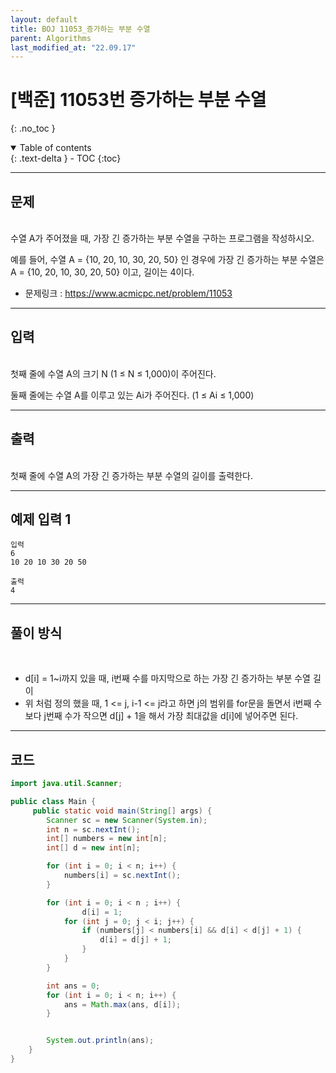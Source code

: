 ```yaml
---
layout: default
title: BOJ 11053_증가하는 부분 수열
parent: Algorithms
last_modified_at: "22.09.17"
---
```


# [백준] 11053번 증가하는 부분 수열
{: .no_toc }

<details open markdown="block">
  <summary>
    Table of contents
  </summary>
  {: .text-delta }
- TOC
{:toc}
</details>

---
## 문제
<br>
수열 A가 주어졌을 때, 가장 긴 증가하는 부분 수열을 구하는 프로그램을 작성하시오.

예를 들어, 수열 A = {10, 20, 10, 30, 20, 50} 인 경우에 가장 긴 증가하는 부분 수열은 A = {10, 20, 10, 30, 20, 50} 이고, 길이는 4이다.

- 문제링크 :
<a href="https://www.acmicpc.net/problem/11053">https://www.acmicpc.net/problem/11053
</a>

---
## 입력
<br>
첫째 줄에 수열 A의 크기 N (1 ≤ N ≤ 1,000)이 주어진다.

둘째 줄에는 수열 A를 이루고 있는 Ai가 주어진다. (1 ≤ Ai ≤ 1,000)


---
## 출력
<br>
첫째 줄에 수열 A의 가장 긴 증가하는 부분 수열의 길이를 출력한다.

---
## 예제 입력 1

```
입력
6
10 20 10 30 20 50

출력
4
```

---

## 풀이 방식
<br>

- d[i] = 1~i까지 있을 때, i번째 수를 마지막으로 하는 가장 긴 증가하는 부분 수열 길이
- 위 처럼 정의 했을 때, 1 <= j, i-1 <= j라고 하면 j의 범위를 for문을 돌면서 i번째 수보다 j번째 수가 작으면 d[j] + 1을 해서 가장 최대값을 d[i]에 넣어주면 된다. 

---

## 코드
```java
import java.util.Scanner;

public class Main {
     public static void main(String[] args) {
        Scanner sc = new Scanner(System.in);
        int n = sc.nextInt();
        int[] numbers = new int[n];
        int[] d = new int[n];

        for (int i = 0; i < n; i++) {
            numbers[i] = sc.nextInt();
        }

        for (int i = 0; i < n ; i++) {
                d[i] = 1;
            for (int j = 0; j < i; j++) {
                if (numbers[j] < numbers[i] && d[i] < d[j] + 1) {
                    d[i] = d[j] + 1;
                }
            }
        }

        int ans = 0;
        for (int i = 0; i < n; i++) {
            ans = Math.max(ans, d[i]);
        }


        System.out.println(ans);
    }
}
```


